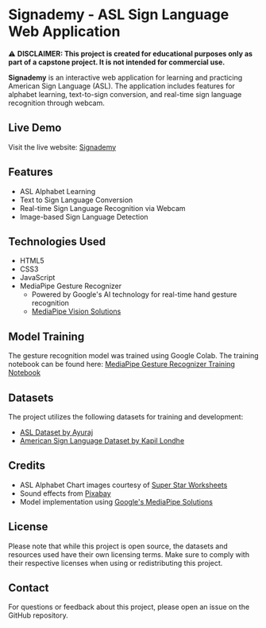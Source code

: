 # Signademy - ASL Sign Language Web Application

⚠️ **DISCLAIMER: This project is created for educational purposes only as part of a capstone project. It is not intended for commercial use.**

**Signademy** is an interactive web application for learning and practicing American Sign Language (ASL). The application includes features for alphabet learning, text-to-sign conversion, and real-time sign language recognition through webcam.

## Live Demo
Visit the live website: [Signademy](https://lart101.github.io/AslSignLanguageWeb/)

## Features
- ASL Alphabet Learning
- Text to Sign Language Conversion
- Real-time Sign Language Recognition via Webcam
- Image-based Sign Language Detection

## Technologies Used
- HTML5
- CSS3
- JavaScript
- MediaPipe Gesture Recognizer 
  - Powered by Google's AI technology for real-time hand gesture recognition
  - [MediaPipe Vision Solutions](https://ai.google.dev/edge/mediapipe/solutions/vision/gesture_recognizer)

## Model Training
The gesture recognition model was trained using Google Colab. The training notebook can be found here:
[MediaPipe Gesture Recognizer Training Notebook](https://colab.research.google.com/github/googlesamples/mediapipe/blob/main/examples/customization/gesture_recognizer.ipynb)

## Datasets
The project utilizes the following datasets for training and development:
- [ASL Dataset by Ayuraj](https://www.kaggle.com/datasets/ayuraj/asl-dataset)
- [American Sign Language Dataset by Kapil Londhe](https://www.kaggle.com/datasets/kapillondhe/american-sign-language)

## Credits
- ASL Alphabet Chart images courtesy of [Super Star Worksheets](https://superstarworksheets.com/asl/asl-alphabet/asl-alphabet-chart/)
- Sound effects from [Pixabay](https://pixabay.com/sound-effects/)
- Model implementation using [Google's MediaPipe Solutions](https://ai.google.dev/edge/mediapipe/solutions/vision/gesture_recognizer)

## License
Please note that while this project is open source, the datasets and resources used have their own licensing terms. Make sure to comply with their respective licenses when using or redistributing this project.

## Contact
For questions or feedback about this project, please open an issue on the GitHub repository.